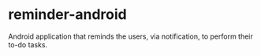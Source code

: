 # reminder-android
Android application that reminds the users, via notification, to perform their to-do tasks.
